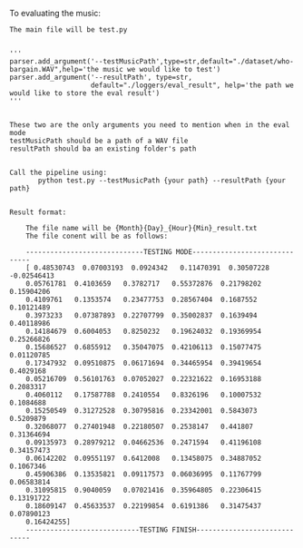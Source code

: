 To evaluating the music:

    The main file will be test.py


    '''
    parser.add_argument('--testMusicPath',type=str,default="./dataset/who-bargain.WAV",help='the music we would like to test')
    parser.add_argument('--resultPath', type=str,
                        default="./loggers/eval_result", help='the path we would like to store the eval result')
    '''


    These two are the only arguments you need to mention when in the eval mode
    testMusicPath should be a path of a WAV file
    resultPath should ba an existing folder's path


    Call the pipeline using:
           python test.py --testMusicPath {your path} --resultPath {your path}
    

    Result format:
        
        The file name will be {Month}{Day}_{Hour}{Min}_result.txt
        The file conent will be as follows:

        -----------------------------TESTING MODE------------------------------
        [ 0.48530743  0.07003193  0.0924342   0.11470391  0.30507228 -0.02546413
        0.05761781  0.4103659   0.3782717   0.55372876  0.21798202  0.15904206
        0.4109761   0.1353574   0.23477753  0.28567404  0.1687552   0.10121489
        0.3973233   0.07387893  0.22707799  0.35002837  0.1639494   0.40118986
        0.14184679  0.6004053   0.8250232   0.19624032  0.19369954  0.25266826
        0.15686527  0.6855912   0.35047075  0.42106113  0.15077475  0.01120785
        0.17347932  0.09510875  0.06171694  0.34465954  0.39419654  0.4029168
        0.05216709  0.56101763  0.07052027  0.22321622  0.16953188  0.2083317
        0.4060112   0.17587788  0.2410554   0.8326196   0.10007532  0.1084688
        0.15250549  0.31272528  0.30795816  0.23342001  0.5843073   0.5209879
        0.32068077  0.27401948  0.22180507  0.2538147   0.441807    0.31364694
        0.09135973  0.28979212  0.04662536  0.2471594   0.41196108  0.34157473
        0.06142202  0.09551197  0.6412008   0.13458075  0.34887052  0.1067346
        0.45906386  0.13535821  0.09117573  0.06036995  0.11767799  0.06583814
        0.31095815  0.9040059   0.07021416  0.35964805  0.22306415  0.13191722
        0.18609147  0.45633537  0.22199854  0.6191386   0.31475437  0.07890123
        0.16424255]
        ----------------------------TESTING FINISH-----------------------------
